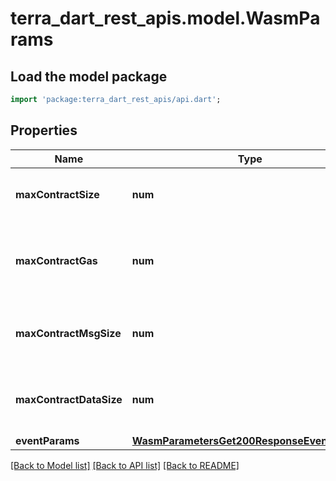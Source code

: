 # terra_dart_rest_apis.model.WasmParams

## Load the model package
```dart
import 'package:terra_dart_rest_apis/api.dart';
```

## Properties
Name | Type | Description | Notes
------------ | ------------- | ------------- | -------------
**maxContractSize** | **num** | allowed max contract bytes size | [optional] 
**maxContractGas** | **num** | allowed max gas usages per each contract execution | [optional] 
**maxContractMsgSize** | **num** | allowed max contract exe msg bytes size | [optional] 
**maxContractDataSize** | **num** | allowed max contract return data size | [optional] 
**eventParams** | [**WasmParametersGet200ResponseEventParams**](WasmParametersGet200ResponseEventParams.md) |  | [optional] 

[[Back to Model list]](../README.md#documentation-for-models) [[Back to API list]](../README.md#documentation-for-api-endpoints) [[Back to README]](../README.md)


